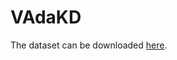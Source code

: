 # VAdaKD

The dataset can be downloaded [here](https://drive.google.com/drive/folders/1p9E9zXCV2X2_hIzYJUwlrhWD7slCDs0r?usp=drive_link).
